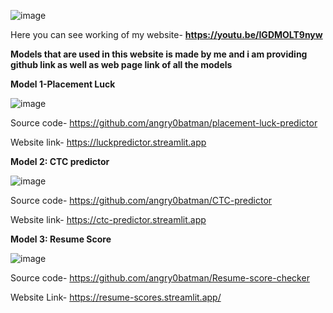 ![image](https://github.com/angry0batman/CTCsure/assets/133705046/3a9298fe-8937-4141-816e-82342cfce759)

Here you can see working of my website- **https://youtu.be/IGDMOLT9nyw**

**Models that are used in this website is made by me and i am providing github link as well as web page link of all the models**


**Model 1-Placement Luck**

![image](https://github.com/angry0batman/CTCsure/assets/133705046/822b8e7b-1413-4c84-8aa0-62dc4f8c82c8)

Source code- https://github.com/angry0batman/placement-luck-predictor

Website link- https://luckpredictor.streamlit.app

**Model 2: CTC predictor**

![image](https://github.com/angry0batman/CTCsure/assets/133705046/5f4a2d20-f7aa-493a-917c-f85262e95d7b)

Source code- https://github.com/angry0batman/CTC-predictor

Website link- https://ctc-predictor.streamlit.app

**Model 3: Resume Score**

![image](https://github.com/angry0batman/CTCsure/assets/133705046/dfa00de5-bfe6-4ee4-affc-c435c599b13a)

Source code- https://github.com/angry0batman/Resume-score-checker

Website Link- https://resume-scores.streamlit.app/
